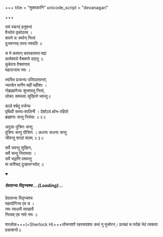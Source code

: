 +++
title = "मुक्तकानि"
unicode_script = "devanagari"

+++

रामं स्कन्दं हनूमन्तं  
वैनतेयं वृकोदरम् ।  
शयने यः स्मरेन् नित्यं  
दुःस्वप्नस् तस्य नश्यति  ॥

स मे कामान्‌ कामकामाय मह्यं  
कामेश्वरो वैश्रवणो ददातु ॥  
कुबेराय वैश्रवणाय  
महाराजाय नमः ।

स्वस्ति प्रजाभ्यः परिपालयन्तां,  
न्याय्येन मार्गेण महीं महीशाः ।  
गोब्राह्मणेभ्यः शुभमस्तु नित्यं,  
लोकाः समस्ताः सुखिनो भवन्तु॥

काले वर्षतु पर्जन्यः  
पृथिवी सस्य-शालिनी ।
देशोऽयं क्षोभ-रहितो  
ब्राह्मणाः सन्तु निर्भयाः ॥ २॥

अपुत्राः पुत्रिणः सन्तु  
पुत्रिणः सन्तु पौत्रिणः ।
अधनाः सधनाः सन्तु  
जीवन्तु शरदां शतम् ॥ ३॥

सर्वे भवन्तु सुखिनः,  
सर्वे सन्तु निरामयाः ।  
सर्वे भद्राणि पश्यन्तु  
मा कश्चिद् दुःखभाग्भवेत् ॥ 


<div class="js_include" includetitle="false" newlevelforh1="5" unfilled url="/devaH/AryaH/hindukaH/misc-devas/padyam/devatAbhyaH_pitRbhyaH.md">
<details open><summary><h5>देवताभ्यः पितृभ्यश्च ...{Loading}...</h5></summary>

देवताभ्यः पितृभ्यश्च  
महायोगिभ्य एव च ।  
नमः स्वधायै स्वाहायै  
नित्यम् एव नमो नमः ॥ 
</details>
</div>  


शरलोक+++(=Sherlock H)+++लोचनशरै
रहस्यपशवः कथं नु मुच्येरन्।
प्रत्यक्षं च परोक्षं
भेदं त्यक्त्वा प्रकाशन्ते॥